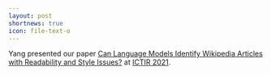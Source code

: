 ```yaml
---
layout: post
shortnews: true
icon: file-text-o
---
```

Yang presented our paper 
[Can Language Models Identify Wikipedia Articles with Readability and Style Issues?][paper1]
at [ICTIR 2021][ictir].

[paper1]: https://dl.acm.org/doi/abs/10.1145/3471158.3472234
[ictir]: https://ictir2021.org/

